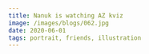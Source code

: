 ```yaml
---
title: Nanuk is watching AZ kviz
image: /images/blogs/062.jpg
date: 2020-06-01
tags: portrait, friends, illustration
---
```


